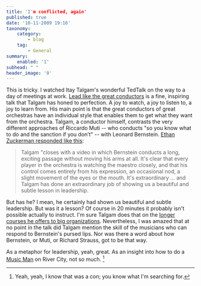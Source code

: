 ```yaml
---
title: 'I'm conflicted, again'
published: true
date: '10-11-2009 19:16'
taxonomy:
    category:
        - blog
    tag:
        - General
summary:
    enabled: '1'
subhead: " "
header_image: '0'
---
```

This is tricky. I watched Itay Talgam's wonderful TedTalk on the way to a day of meetings at work. [Lead like the great conductors](http://www.ted.com/talks/itay_talgam_lead_like_the_great_conductors.html) is a fine, inspiring talk that Talgam has honed to perfection. A joy to watch, a joy to listen to, a joy to learn from. His main point is that the great conductors of great orchestras have an individual style that enables them to get what they want from the orchestra. Talgam, a conductor himself, contrasts the very different approaches of Riccardo Muti -- who conducts "so you know what to do and the sanction if you don’t" -- with Leonard Bernstein. [Ethan Zuckerman responded like this](http://www.ethanzuckerman.com/blog/2008/09/24/itai-talgam-conducts-picnic08/):

> Talgam "closes with a video in which Bernstein conducts a long, exciting passage without moving his arms at all. It's clear that every player in the orchestra is watching the maestro closely, and that his control comes entirely from his expression, an occasional nod, a slight movement of the eyes or the mouth. It's extraordinary ... and Talgam has done an extraordinary job of showing us a beautiful and subtle lesson in leadership.

But has he? I mean, he certainly had shown us beautiful and subtle leadership. But was it a lesson? Of course in 20 minutes it probably isn't possible actually to instruct. I'm sure Talgam does that on the [longer courses he offers to big organizations](http://www.talgam.com/maestro-program/). Nevertheless, I was amazed that at no point in the talk did Talgam mention the skill of the musicians who can respond to Bernstein's pursed lips. Nor was there a word about how Bernstein, or Muti, or Richard Strauss, got to be that way.

As a metaphor for leadership, yeah, great. As an insight into how to do a [Music Man](http://en.wikipedia.org/wiki/The_Music_Man) on River City, not so much. [^fn1]

[^fn1]: Yeah, yeah, I know that was a con; you know what I'm searching for. 
